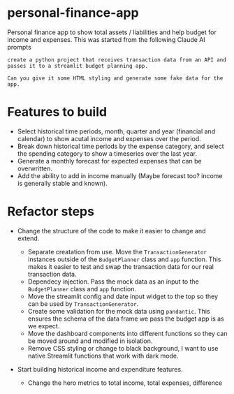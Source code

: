 # personal-finance-app
Personal finance app to show total assets / liabilities and help budget for income and expenses.
This was started from the following Claude AI prompts
```
create a python project that receives transaction data from an API and passes it to a streamlit budget planning app.
```
```
Can you give it some HTML styling and generate some fake data for the app.
```

# Features to build
- Select historical time periods, month, quarter and year (financial and calendar) to show acutal income and expenses over the period.
- Break down historical time periods by the expense category, and select the spending category to show a timeseries over the last year.
- Generate a monthly forecast for expected expenses that can be overwritten.
- Add the ability to add in income manually (Maybe forecast too? income is generally stable and known).

# Refactor steps
- Change the structure of the code to make it easier to change and extend.
    - Separate creatation from use. Move the `TransactionGenerator` instances outside of the `BudgetPlanner` class and `app` function. This makes it easier to test and swap the transaction data for our real transaction data.
    - Dependecy injection. Pass the mock data as an input to the `BudgetPlanner` class and `app` function.
    - Move the streamlit config and date input widget to the top so they can be used by `TransactionGenerator`.
    - Create some validation for the mock data using `pandantic`. This ensures the schema of the data frame we pass the budget app is as we expect.
    - Move the dashboard components into different functions so they can be moved around and modified in isolation.
    - Remove CSS styling or change to black background, I want to use native Streamlit functions that work with dark mode.

- Start building historical income and expenditure features.
    - Change the hero metrics to total income, total expenses, difference